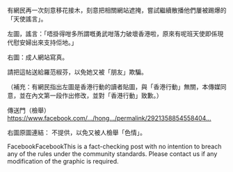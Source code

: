 有網民再一次刻意移花接木，刻意把相關網站遮掩，嘗試繼續散播他們屢被踢爆的「天使謠言」。

左圖，謠言：「唔掛得咁多所謂嘅勇武咁落力破壞香港啦，原來有呢班天使即係現代慰安婦出來支持佢地。」

右圖：成人網站寫真。

請把這帖送給羅范椒芬，以免她又被「朋友」欺騙。

（補充：有網民指出左圖是香港行動的讀者貼圖，與「香港行動」無關，本傳媒同意，並在內文第一段作出修改，並對「香港行動」致歉。）

傳送門（檢舉）
https://www.facebook.com/…/hong…/permalink/2921358854558404…

右圖原圖連結：
不提供，以免又被人檢舉「色情」。

FacebookFacebookThis is a fact-checking post with no intention to breach any of the rules under the community standards. Please contact us if any modification of the graphic is required.
